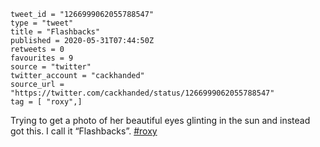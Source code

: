 ```
tweet_id = "1266999062055788547"
type = "tweet"
title = "Flashbacks"
published = 2020-05-31T07:44:50Z
retweets = 0
favourites = 9
source = "twitter"
twitter_account = "cackhanded"
source_url = "https://twitter.com/cackhanded/status/1266999062055788547"
tag = [ "roxy",]
```

Trying to get a photo of her beautiful eyes glinting in the sun and instead got this. I call it “Flashbacks”. [#roxy](/tags/roxy/)

<p class='image'><img src='http://mnf.m17s.net/2020/05/31/EZVI6wzXsAE0igk.jpg' alt=''></p>


